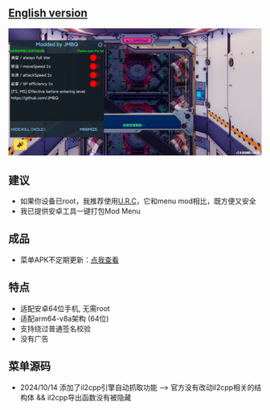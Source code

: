 ## [English version](README_EN.md)
![image](img/01.jpg)
  
## 建议
* 如果你设备已root，我推荐使用[U.R.C](https://github.com/JMBQ/URC)，它和menu mod相比，既方便又安全
* 我已提供安卓工具一键打包Mod Menu

## 成品
* 菜单APK不定期更新：[点我查看](MENU_MOD_APK.md)
  
## 特点
* 适配安卓64位手机, 无需root
* 适配arm64-v8a架构 (64位)
* 支持绕过普通签名校验
* 没有广告
  
## 菜单源码
* 2024/10/14    添加了il2cpp引擎自动抓取功能  -->  官方没有改动il2cpp相关的结构体 && il2cpp导出函数没有被隐藏
